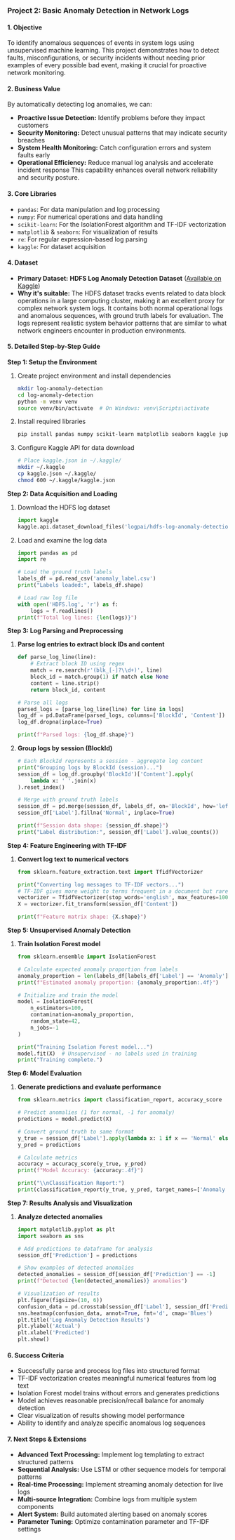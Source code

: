 ### **Project 2: Basic Anomaly Detection in Network Logs**

#### **1. Objective**
To identify anomalous sequences of events in system logs using unsupervised machine learning. This project demonstrates how to detect faults, misconfigurations, or security incidents without needing prior examples of every possible bad event, making it crucial for proactive network monitoring.

#### **2. Business Value**
By automatically detecting log anomalies, we can:
*   **Proactive Issue Detection:** Identify problems before they impact customers
*   **Security Monitoring:** Detect unusual patterns that may indicate security breaches
*   **System Health Monitoring:** Catch configuration errors and system faults early
*   **Operational Efficiency:** Reduce manual log analysis and accelerate incident response
This capability enhances overall network reliability and security posture.

#### **3. Core Libraries**
*   `pandas`: For data manipulation and log processing
*   `numpy`: For numerical operations and data handling
*   `scikit-learn`: For the IsolationForest algorithm and TF-IDF vectorization
*   `matplotlib` & `seaborn`: For visualization of results
*   `re`: For regular expression-based log parsing
*   `kaggle`: For dataset acquisition

#### **4. Dataset**
*   **Primary Dataset:** **HDFS Log Anomaly Detection Dataset** ([Available on Kaggle](https://www.kaggle.com/datasets/logpai/hdfs-log-anomaly-detection))
*   **Why it's suitable:** The HDFS dataset tracks events related to data block operations in a large computing cluster, making it an excellent proxy for complex network system logs. It contains both normal operational logs and anomalous sequences, with ground truth labels for evaluation. The logs represent realistic system behavior patterns that are similar to what network engineers encounter in production environments.

#### **5. Detailed Step-by-Step Guide**

**Step 1: Setup the Environment**
1.  Create project environment and install dependencies
    ```bash
    mkdir log-anomaly-detection
    cd log-anomaly-detection
    python -m venv venv
    source venv/bin/activate  # On Windows: venv\Scripts\activate
    ```
2.  Install required libraries
    ```bash
    pip install pandas numpy scikit-learn matplotlib seaborn kaggle jupyterlab
    ```
3.  Configure Kaggle API for data download
    ```bash
    # Place kaggle.json in ~/.kaggle/
    mkdir ~/.kaggle
    cp kaggle.json ~/.kaggle/
    chmod 600 ~/.kaggle/kaggle.json
    ```

**Step 2: Data Acquisition and Loading**
1.  Download the HDFS log dataset
    ```python
    import kaggle
    kaggle.api.dataset_download_files('logpai/hdfs-log-anomaly-detection', unzip=True)
    ```
2.  Load and examine the log data
    ```python
    import pandas as pd
    import re
    
    # Load the ground truth labels
    labels_df = pd.read_csv('anomaly_label.csv')
    print("Labels loaded:", labels_df.shape)
    
    # Load raw log file
    with open('HDFS.log', 'r') as f:
        logs = f.readlines()
    print(f"Total log lines: {len(logs)}")
    ```

**Step 3: Log Parsing and Preprocessing**
1.  **Parse log entries to extract block IDs and content**
    ```python
    def parse_log_line(line):
        # Extract block ID using regex
        match = re.search(r'(blk_[-]?\\d+)', line)
        block_id = match.group(1) if match else None
        content = line.strip()
        return block_id, content
    
    # Parse all logs
    parsed_logs = [parse_log_line(line) for line in logs]
    log_df = pd.DataFrame(parsed_logs, columns=['BlockId', 'Content'])
    log_df.dropna(inplace=True)
    
    print(f"Parsed logs: {log_df.shape}")
    ```
2.  **Group logs by session (BlockId)**
    ```python
    # Each BlockId represents a session - aggregate log content
    print("Grouping logs by BlockId (session)...")
    session_df = log_df.groupby('BlockId')['Content'].apply(
        lambda x: ' '.join(x)
    ).reset_index()
    
    # Merge with ground truth labels
    session_df = pd.merge(session_df, labels_df, on='BlockId', how='left')
    session_df['Label'].fillna('Normal', inplace=True)
    
    print(f"Session data shape: {session_df.shape}")
    print("Label distribution:", session_df['Label'].value_counts())
    ```

**Step 4: Feature Engineering with TF-IDF**
1.  **Convert log text to numerical vectors**
    ```python
    from sklearn.feature_extraction.text import TfidfVectorizer
    
    print("Converting log messages to TF-IDF vectors...")
    # TF-IDF gives more weight to terms frequent in a document but rare across all documents
    vectorizer = TfidfVectorizer(stop_words='english', max_features=1000)
    X = vectorizer.fit_transform(session_df['Content'])
    
    print(f"Feature matrix shape: {X.shape}")
    ```

**Step 5: Unsupervised Anomaly Detection**
1.  **Train Isolation Forest model**
    ```python
    from sklearn.ensemble import IsolationForest
    
    # Calculate expected anomaly proportion from labels
    anomaly_proportion = len(labels_df[labels_df['Label'] == 'Anomaly']) / len(session_df)
    print(f"Estimated anomaly proportion: {anomaly_proportion:.4f}")
    
    # Initialize and train the model
    model = IsolationForest(
        n_estimators=100,
        contamination=anomaly_proportion,
        random_state=42,
        n_jobs=-1
    )
    
    print("Training Isolation Forest model...")
    model.fit(X)  # Unsupervised - no labels used in training
    print("Training complete.")
    ```

**Step 6: Model Evaluation**
1.  **Generate predictions and evaluate performance**
    ```python
    from sklearn.metrics import classification_report, accuracy_score
    
    # Predict anomalies (1 for normal, -1 for anomaly)
    predictions = model.predict(X)
    
    # Convert ground truth to same format
    y_true = session_df['Label'].apply(lambda x: 1 if x == 'Normal' else -1)
    y_pred = predictions
    
    # Calculate metrics
    accuracy = accuracy_score(y_true, y_pred)
    print(f"Model Accuracy: {accuracy:.4f}")
    
    print("\\nClassification Report:")
    print(classification_report(y_true, y_pred, target_names=['Anomaly (-1)', 'Normal (1)']))
    ```

**Step 7: Results Analysis and Visualization**
1.  **Analyze detected anomalies**
    ```python
    import matplotlib.pyplot as plt
    import seaborn as sns
    
    # Add predictions to dataframe for analysis
    session_df['Prediction'] = predictions
    
    # Show examples of detected anomalies
    detected_anomalies = session_df[session_df['Prediction'] == -1]
    print(f"Detected {len(detected_anomalies)} anomalies")
    
    # Visualization of results
    plt.figure(figsize=(10, 6))
    confusion_data = pd.crosstab(session_df['Label'], session_df['Prediction'])
    sns.heatmap(confusion_data, annot=True, fmt='d', cmap='Blues')
    plt.title('Log Anomaly Detection Results')
    plt.ylabel('Actual')
    plt.xlabel('Predicted')
    plt.show()
    ```

#### **6. Success Criteria**
*   Successfully parse and process log files into structured format
*   TF-IDF vectorization creates meaningful numerical features from log text
*   Isolation Forest model trains without errors and generates predictions
*   Model achieves reasonable precision/recall balance for anomaly detection
*   Clear visualization of results showing model performance
*   Ability to identify and analyze specific anomalous log sequences

#### **7. Next Steps & Extensions**
*   **Advanced Text Processing:** Implement log templating to extract structured patterns
*   **Sequential Analysis:** Use LSTM or other sequence models for temporal patterns
*   **Real-time Processing:** Implement streaming anomaly detection for live logs
*   **Multi-source Integration:** Combine logs from multiple system components
*   **Alert System:** Build automated alerting based on anomaly scores
*   **Parameter Tuning:** Optimize contamination parameter and TF-IDF settings
